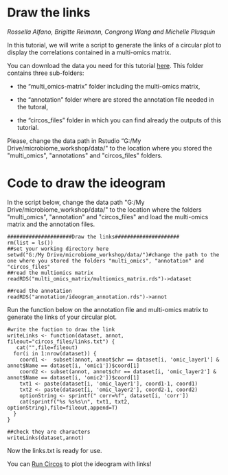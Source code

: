 # Draw the links
*Rossella Alfano, Brigitte Reimann, Congrong Wang and Michelle Plusquin*


In this tutorial, we will write a script to generate the links of a circular plot to display the correlations contained in a multi-omics matrix. 

You can download the data you need for this tutorial [here](https://github.com/rossellaalfano/Circular-plots/tree/main/data). This folder contains three sub-folders: 

- the “multi_omics-matrix” folder including the multi-omics matrix, 

- the “annotation” folder where are stored the annotation file needed in the tutoral,

- the “circos_files” folder in which you can find already the outputs of this tutorial. 

Please, change the data path in Rstudio “G:/My Drive/microbiome_workshop/data/" to the location where you stored the "multi_omics", "annotations" and "circos_files" folders.

# Code to draw the ideogram

In the script below, change the data path "G:/My Drive/microbiome_workshop/data/" to the location where the folders "multi_omics", "annotation" and "circos_files" and load the multi-omics matrix and the annotation files. 


```{r warning = FALSE,message = FALSE}
#####################Draw the links#####################
rm(list = ls())
##set your working directory here
setwd("G:/My Drive/microbiome_workshop/data/")#change the path to the one where you stored the folders "multi_omics", "annotation" and "circos_files" 
##read the multiomics matrix
readRDS("multi_omics_matrix/multiomics_matrix.rds")->dataset

##read the annotation
readRDS("annotation/ideogram_annotation.rds")->annot

```

Run the function below on the annotation file and multi-omics matrix to generate the links of your circular plot. 

```{r warning = FALSE,message = FALSE}
#write the fuction to draw the link
writeLinks <- function(dataset, annot, fileout="circos_files/links.txt") {
   cat("",file=fileout)
  for(i in 1:nrow(dataset)) {
    coord1 <-  subset(annot, annot$chr == dataset[i, 'omic_layer1'] & annot$Name == dataset[i, 'omic1'])$coord[1]
    coord2 <- subset(annot, annot$chr == dataset[i, 'omic_layer2'] & annot$Name == dataset[i, 'omic2'])$coord[1]
    txt1 <- paste(dataset[i, 'omic_layer1'], coord1-1, coord1)
    txt2 <- paste(dataset[i, 'omic_layer2'], coord2-1, coord2)
    optionString <- sprintf(" corr=%f", dataset[i, 'corr'])
    cat(sprintf("%s %s%s\n", txt1, txt2, optionString),file=fileout,append=T)
  }
}

##check they are characters
writeLinks(dataset,annot)

```

Now the links.txt is ready for use. 

You can [Run Circos](https://github.com/rossellaalfano/Circular-plots/blob/main/4.%20Run%20circos.md) to plot the ideogram with links!
